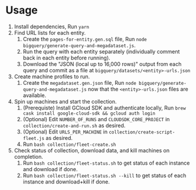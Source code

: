 # Usage

1. Install dependencies, Run `yarn`
1. Find URL lists for each entity.
   1. Create the `pages-for-entity.gen.sql` file, Run `node bigquery/generate-query-and-megadataset.js`.
   1. Run the query with each entity separately (individually comment back in each entity before running).
   1. Download the "JSON (local up to 16,000 rows)" output from each query and commit as a file at `bigquery/datasets/<entity>-urls.json`
1. Create machine profiles to run.
   1. Create the `megadataset.gen.json` file, Run `node bigquery/generate-query-and-megadataset.js` now that the `<entity>-urls.json` files are available.
1. Spin up machines and start the collection.
   1. (Prerequiste) Install GCloud SDK and authenticate locally, Run `brew cask install google-cloud-sdk && gcloud auth login`
   1. (Optional) Edit `NUMBER_OF_RUNS` and `CLOUDSDK_CORE_PROJECT` in `collection/create-and-run.sh` as desired.
   1. (Optional) Edit `URLS_PER_MACHINE` in `collection/create-script-fleet.js` as desired.
   1. Run `bash collection/fleet-create.sh`
1. Check status of collection, download data, and kill machines on completion.
   1. Run `bash collection/fleet-status.sh` to get status of each instance and download if done.
   1. Run `bash collection/fleet-status.sh --kill` to get status of each instance and download+kill if done.
